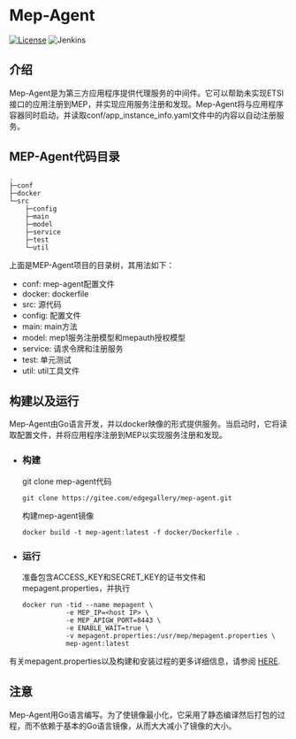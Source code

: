# Mep-Agent

[![License](https://img.shields.io/badge/License-Apache%202.0-blue.svg)](https://opensource.org/licenses/Apache-2.0)
![Jenkins](https://img.shields.io/jenkins/build?jobUrl=http%3A%2F%2Fjenkins.edgegallery.org%2Fview%2FMEC-PLATFORM-BUILD%2Fjob%2Fmep-agent-docker-image-build-update-daily-master%2F)

## 介绍
Mep-Agent是为第三方应用程序提供代理服务的中间件。它可以帮助未实现ETSI接口的应用注册到MEP，并实现应用服务注册和发现。Mep-Agent将与应用程序容器同时启动，并读取conf/app_instance_info.yaml文件中的内容以自动注册服务。


## MEP-Agent代码目录

```
.      
├─conf
├─docker
└─src
    ├─config
    ├─main
    ├─model
    ├─service
    ├─test
    └─util
```

上面是MEP-Agent项目的目录树，其用法如下：
- conf: mep-agent配置文件 
- docker: dockerfile
- src: 源代码
- config: 配置文件
- main: main方法
- model: mep1服务注册模型和mepauth授权模型
- service: 请求令牌和注册服务
- test: 单元测试
- util: util工具文件

## 构建以及运行

Mep-Agent由Go语言开发，并以docker映像的形式提供服务。当启动时，它将读取配置文件，并将应用程序注册到MEP以实现服务注册和发现。


- ### 构建

    git clone mep-agent代码
    ```
    git clone https://gitee.com/edgegallery/mep-agent.git
    ```
  
    构建mep-agent镜像
    ```
    docker build -t mep-agent:latest -f docker/Dockerfile .
    ```
  
- ### 运行

    准备包含ACCESS_KEY和SECRET_KEY的证书文件和mepagent.properties，并执行
    ```
    docker run -tid --name mepagent \
               -e MEP_IP=<host IP> \
               -e MEP_APIGW_PORT=8443 \
               -e ENABLE_WAIT=true \
               -v mepagent.properties:/usr/mep/mepagent.properties \
               mep-agent:latest
    ```

有关mepagent.properties以及构建和安装过程的更多详细信息，请参阅 [HERE](https://gitee.com/edgegallery/docs/blob/master/MEP/EdgeGallery%E6%9C%AC%E5%9C%B0%E5%BC%80%E5%8F%91%E9%AA%8C%E8%AF%81%E6%9C%8D%E5%8A%A1%E8%AF%B4%E6%98%8E%E4%B9%A6.md).
  
## 注意

Mep-Agent用Go语言编写。为了使镜像最小化，它采用了静态编译然后打包的过程，而不依赖于基本的Go语言镜像，从而大大减小了镜像的大小。
